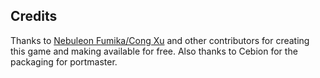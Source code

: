 ## Credits

Thanks to [Nebuleon Fumika/Cong Xu](https://github.com/cxong/FallingTime) and other contributors for creating this game and making available for free. Also thanks to Cebion for the packaging for portmaster.

